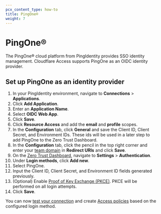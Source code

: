 ```yaml
---
pcx_content_type: how-to
title: PingOne®
weight: 7
---
```


# PingOne®

The PingOne® cloud platform from PingIdentity provides SSO identity management. Cloudflare Access supports PingOne as an OIDC identity provider.

## Set up PingOne as an identity provider

1. In your PingIdentity environment, navigate to **Connections** > **Applications**.
2. Click **Add Application**.
3. Enter an **Application Name**.
4. Select **OIDC Web App**.
5. Click **Save**.
6. Click **Resource Access** and add the **email** and **profile** scopes.
7. In the **Configuration** tab, click **General** and save the Client ID, Client Secret, and Environment IDs. These ids will be used in a later step to add PingOne to the Zero Trust Dashboard.
8. In the **Configuration** tab, click the pencil in the top right corner and enter your [team domain](/cloudflare-one/glossary/#team-domain) in **Redirect URIs** and click **Save**.
9. On the [Zero Trust Dashboard](https://dash.teams.cloudflare.com/), navigate to **Settings** > **Authentication**.
10. Under **Login methods**, click **Add new**.
11. Select PingOne.
12. Input the Client ID, Client Secret, and Environment ID fields generated previously.
13. (Optional) Enable [Proof of Key Exchange (PKCE)](https://www.oauth.com/oauth2-servers/pkce/). PKCE will be performed on all login attempts.
14. Click **Save**.

You can now [test your connection](/cloudflare-one/identity/idp-integration/#test-idps-on-the-zero-trust-dashboard) and create [Access policies](/cloudflare-one/policies/access/) based on the configured login method.
